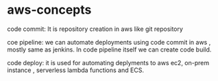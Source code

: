 # aws-concepts
code commit: It is repository creation in aws like git repository

coe pipeline: we can automate deployments using code commit in aws , mostly same as jenkins.
              In code pipeline itself we can create code build.
              
code deploy: it is used for automating deplyments to aws ec2, on-prem instance , serverless lambda functions and ECS.
